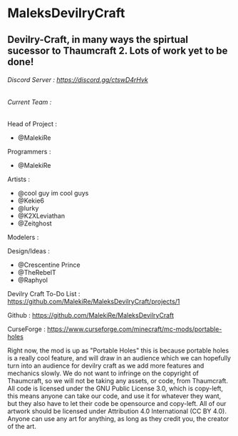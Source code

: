# MaleksDevilryCraft
## Devilry-Craft, in many ways the spirtual sucessor to Thaumcraft 2. Lots of work yet to be done!

###### Discord Server : https://discord.gg/ctswD4rHvk


###### Current Team :

Head of Project :
 * @MalekiRe

Programmers : 
 * @MalekiRe

Artists : 
 * @cool guy im cool guys
 * @Kekie6
 * @lurky
 * @K2XLeviathan
 * @Zeitghost

Modelers :

Design/Ideas : 
 * @Crescentine Prince
 * @TheRebelT
 * @Raphyol

Devilry Craft To-Do List : https://github.com/MalekiRe/MaleksDevilryCraft/projects/1

Github : https://github.com/MalekiRe/MaleksDevilryCraft

CurseForge : https://www.curseforge.com/minecraft/mc-mods/portable-holes


Right now, the mod is up as "Portable Holes" this is because portable holes is a really cool feature, and will draw in an audience which we can hopefully turn into an audience for devilry craft as we add more features and mechanics slowly.
We do not want to infringe on the copyright of Thaumcraft, so we will not be taking any assets, or code, from Thaumcraft.
All code is licensed under the GNU Public License 3.0, which is copy-left, this means anyone can take our code, and use it for whatever they want, but they also have to let their code be opensource and copy-left.
All of our artwork should be licensed under Attribution 4.0 International (CC BY 4.0). Anyone can use any art for anything, as long as they credit you, the creator of the art.
